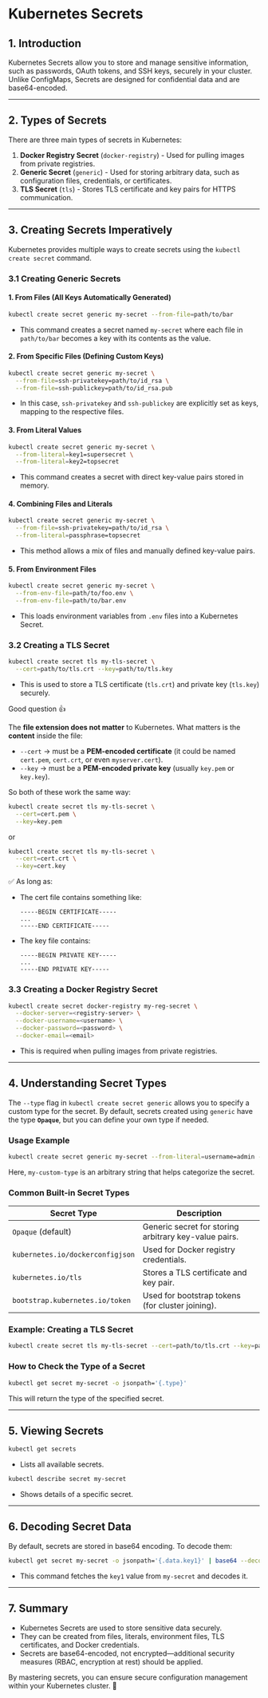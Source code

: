 # Kubernetes Secrets

## 1. Introduction
Kubernetes Secrets allow you to store and manage sensitive information, such as passwords, OAuth tokens, and SSH keys, securely in your cluster. Unlike ConfigMaps, Secrets are designed for confidential data and are base64-encoded.

---

## 2. Types of Secrets
There are three main types of secrets in Kubernetes:

1. **Docker Registry Secret** (`docker-registry`) - Used for pulling images from private registries.
2. **Generic Secret** (`generic`) - Used for storing arbitrary data, such as configuration files, credentials, or certificates.
3. **TLS Secret** (`tls`) - Stores TLS certificate and key pairs for HTTPS communication.

---

## 3. Creating Secrets Imperatively
Kubernetes provides multiple ways to create secrets using the `kubectl create secret` command.

### 3.1 Creating Generic Secrets
#### **1. From Files (All Keys Automatically Generated)**
```sh
kubectl create secret generic my-secret --from-file=path/to/bar
```
- This command creates a secret named `my-secret` where each file in `path/to/bar` becomes a key with its contents as the value.

#### **2. From Specific Files (Defining Custom Keys)**
```sh
kubectl create secret generic my-secret \
  --from-file=ssh-privatekey=path/to/id_rsa \
  --from-file=ssh-publickey=path/to/id_rsa.pub
```
- In this case, `ssh-privatekey` and `ssh-publickey` are explicitly set as keys, mapping to the respective files.

#### **3. From Literal Values**
```sh
kubectl create secret generic my-secret \
  --from-literal=key1=supersecret \
  --from-literal=key2=topsecret
```
- This command creates a secret with direct key-value pairs stored in memory.

#### **4. Combining Files and Literals**
```sh
kubectl create secret generic my-secret \
  --from-file=ssh-privatekey=path/to/id_rsa \
  --from-literal=passphrase=topsecret
```
- This method allows a mix of files and manually defined key-value pairs.

#### **5. From Environment Files**
```sh
kubectl create secret generic my-secret \
  --from-env-file=path/to/foo.env \
  --from-env-file=path/to/bar.env
```
- This loads environment variables from `.env` files into a Kubernetes Secret.

### 3.2 Creating a TLS Secret
```sh
kubectl create secret tls my-tls-secret \
  --cert=path/to/tls.crt --key=path/to/tls.key
```
- This is used to store a TLS certificate (`tls.crt`) and private key (`tls.key`) securely.

Good question 👍

The **file extension does not matter** to Kubernetes.
What matters is the **content** inside the file:

* `--cert` → must be a **PEM-encoded certificate** (it could be named `cert.pem`, `cert.crt`, or even `myserver.cert`).
* `--key` → must be a **PEM-encoded private key** (usually `key.pem` or `key.key`).

So both of these work the same way:

```bash
kubectl create secret tls my-tls-secret \
  --cert=cert.pem \
  --key=key.pem
```

or

```bash
kubectl create secret tls my-tls-secret \
  --cert=cert.crt \
  --key=cert.key
```

✅ As long as:

* The cert file contains something like:

  ```
  -----BEGIN CERTIFICATE-----
  ...
  -----END CERTIFICATE-----
  ```
* The key file contains:

  ```
  -----BEGIN PRIVATE KEY-----
  ...
  -----END PRIVATE KEY-----
  ```

### 3.3 Creating a Docker Registry Secret
```sh
kubectl create secret docker-registry my-reg-secret \
  --docker-server=<registry-server> \
  --docker-username=<username> \
  --docker-password=<password> \
  --docker-email=<email>
```
- This is required when pulling images from private registries.

---

## 4. Understanding Secret Types

The `--type` flag in `kubectl create secret generic` allows you to specify a custom type for the secret. By default, secrets created using `generic` have the type **`Opaque`**, but you can define your own type if needed.

### **Usage Example**
```sh
kubectl create secret generic my-secret --from-literal=username=admin --from-literal=password=supersecret --type=my-custom-type
```
Here, `my-custom-type` is an arbitrary string that helps categorize the secret.

### **Common Built-in Secret Types**
| Secret Type          | Description |
|----------------------|-------------|
| `Opaque` (default)   | Generic secret for storing arbitrary key-value pairs. |
| `kubernetes.io/dockerconfigjson` | Used for Docker registry credentials. |
| `kubernetes.io/tls` | Stores a TLS certificate and key pair. |
| `bootstrap.kubernetes.io/token` | Used for bootstrap tokens (for cluster joining). |

### **Example: Creating a TLS Secret**
```sh
kubectl create secret tls my-tls-secret --cert=path/to/tls.crt --key=path/to/tls.key --type=kubernetes.io/tls
```

### **How to Check the Type of a Secret**
```sh
kubectl get secret my-secret -o jsonpath='{.type}'
```
This will return the type of the specified secret.

---

## 5. Viewing Secrets
```sh
kubectl get secrets
```
- Lists all available secrets.

```sh
kubectl describe secret my-secret
```
- Shows details of a specific secret.

---

## 6. Decoding Secret Data
By default, secrets are stored in base64 encoding. To decode them:

```sh
kubectl get secret my-secret -o jsonpath='{.data.key1}' | base64 --decode
```
- This command fetches the `key1` value from `my-secret` and decodes it.

---

## 7. Summary
- Kubernetes Secrets are used to store sensitive data securely.
- They can be created from files, literals, environment files, TLS certificates, and Docker credentials.
- Secrets are base64-encoded, not encrypted—additional security measures (RBAC, encryption at rest) should be applied.

By mastering secrets, you can ensure secure configuration management within your Kubernetes cluster. 🚀





